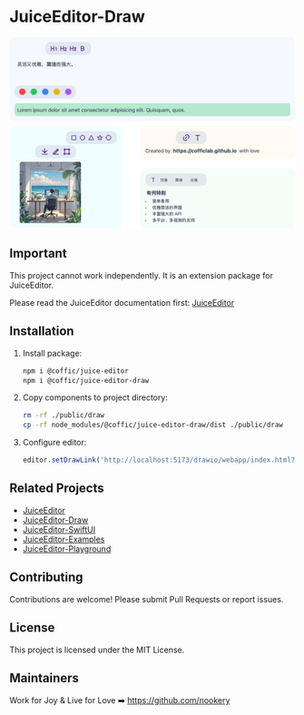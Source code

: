 # JuiceEditor-Draw

![editor](./docs/hero.png)

## Important

This project cannot work independently. It is an extension package for JuiceEditor.

Please read the JuiceEditor documentation first: [JuiceEditor](https://cofficlab.github.io/en/juiceEditor/documents/components/image.html#draw-a-picture)

## Installation

1. Install package:

   ```bash
   npm i @coffic/juice-editor
   npm i @coffic/juice-editor-draw
   ```

2. Copy components to project directory:

   ```bash
   rm -rf ./public/draw
   cp -rf node_modules/@coffic/juice-editor-draw/dist ./public/draw
   ```

3. Configure editor:

   ```typescript
   editor.setDrawLink('http://localhost:5173/drawio/webapp/index.html?');
   ```

## Related Projects

- [JuiceEditor](https://github.com/CofficLab/JuiceEditor)
- [JuiceEditor-Draw](https://github.com/CofficLab/JuiceEditor-Draw)
- [JuiceEditor-SwiftUI](https://github.com/cofficlab/JuiceEditor-SwiftUI)
- [JuiceEditor-Examples](https://github.com/cofficlab/JuiceEditor-Examples)
- [JuiceEditor-Playground](https://github.com/cofficlab/JuiceEditor-Playground)

## Contributing

Contributions are welcome! Please submit Pull Requests or report issues.

## License

This project is licensed under the MIT License.

## Maintainers

Work for Joy & Live for Love ➡️ <https://github.com/nookery>
